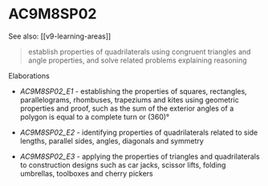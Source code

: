 
# AC9M8SP02 

See also: [[v9-learning-areas]]

> establish properties of quadrilaterals using congruent triangles and angle properties, and solve related problems explaining reasoning

Elaborations


- _AC9M8SP02_E1_ - establishing the properties of squares, rectangles, parallelograms, rhombuses, trapeziums and kites using geometric properties and proof, such as the sum of the exterior angles of a polygon is equal to a complete turn or \(360\)°

- _AC9M8SP02_E2_ - identifying properties of quadrilaterals related to side lengths, parallel sides, angles, diagonals and symmetry

- _AC9M8SP02_E3_ - applying the properties of triangles and quadrilaterals to construction designs such as car jacks, scissor lifts, folding umbrellas, toolboxes and cherry pickers
